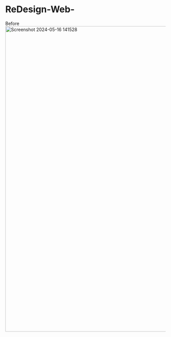 # ReDesign-Web-

Before 
<img width="960" alt="Screenshot 2024-05-16 141528" src="https://github.com/zoeyyy3/ReDesign-Web-/assets/148055895/2dc7da82-6779-4aa3-8547-f6220ff16254">

